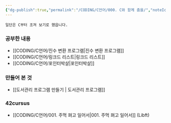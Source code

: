 ```yaml
---
{"dg-publish":true,"permalink":"/CODING/C언어/000. C와 함께 춤을/","noteIcon":"2"}
---
```


	일단은 C부터 조져 보기로 했읍니다.

### 공부한 내용
- [[CODING/C언어/진수 변환 프로그램\|진수 변환 프로그램]]
- [[CODING/C언어/링크드 리스트\|링크드 리스트]]
- [[CODING/C언어/포인터박살\|포인터박살]]

### 만들어 본 것
- [[도서관리 프로그램 만들기 \| 도서관리 프로그램]]

### 42cursus
- [[CODING/C언어/001. 주먹 펴고 일어서\|001. 주먹 펴고 일어서]] (Libft)